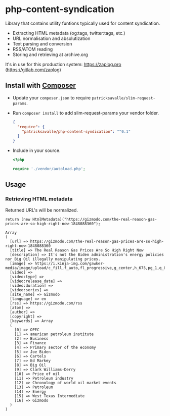 # php-content-syndication

Library that contains utility funtions typically used for content syndication.

- Extracting HTML metadata (og:tags, twitter:tags, etc.)
- URL normalisation and absolutization
- Text parsing and conversion
- RSS/ATOM reading
- Storing and retrieving at archive.org

It's in use for this production system: https://zaplog.pro (https://gitlab.com/zaplog)

## Install with [Composer](https://packagist.org/packages/patricksavalle/slim-request-params) ###

- Update your `composer.json` to require `patricksavalle/slim-request-params`.
- Run `composer install` to add slim-request-params your vendor folder.

    ```json
    {
      "require": {
        "patricksavalle/php-content-syndication": "^0.1"
      }
    }
    ```

- Include in your source.

    ```php
    <?php
   
    require './vendor/autoload.php';
    ```

## Usage

### Retrieving HTML metadata

Returned URL's will be normalized. 

    return (new HtmlMetadata)("https://gizmodo.com/the-real-reason-gas-prices-are-so-high-right-now-1848088360");

    Array
    (
      [url] => https://gizmodo.com/the-real-reason-gas-prices-are-so-high-right-now-1848088360
      [title] => The Real Reason Gas Prices Are So High Right Now
      [description] => It's not the Biden administration's energy policies nor Big Oil illegally manipulating prices.
      [image] => https://i.kinja-img.com/gawker-media/image/upload/c_fill,f_auto,fl_progressive,g_center,h_675,pg_1,q_80,w_1200/1aafc02b452854117b46237d555e4879.jpg
      [video] =>
      [video:type] =>
      [video:release_date] =>
      [video:duration] =>
      [video:series] =>
      [site_name] => Gizmodo
      [language] => en
      [rss] => https://gizmodo.com/rss
      [atom] =>
      [author] =>
      [copyright] =>
      [keywords] => Array
      (
        [0] => OPEC
        [1] => american petroleum institute
        [2] => Business
        [3] => Finance
        [4] => Primary sector of the economy
        [5] => Joe Biden
        [6] => Cartels
        [7] => Ed Markey
        [8] => Big Oil
        [9] => Clark Williams-Derry
        [10] => Price of oil
        [11] => Petroleum industry
        [12] => Chronology of world oil market events
        [13] => Petroleum
        [14] => Energy
        [15] => West Texas Intermediate
        [16] => Gizmodo
      ) 
    )



